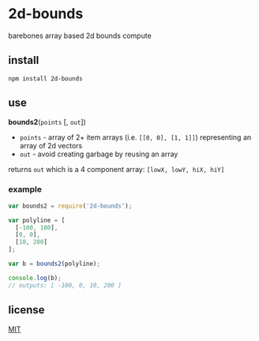 # 2d-bounds

barebones array based 2d bounds compute

## install

`npm install 2d-bounds`

## use

__bounds2__(`points` [, `out`])

* `points` - array of 2+ item arrays (i.e. `[[0, 0], [1, 1]]`) representing an array of 2d vectors
* `out` - avoid creating garbage by reusing an array

returns `out` which is a 4 component array: `[lowX, lowY, hiX, hiY]`

### example

```javascript
var bounds2 = require('2d-bounds');

var polyline = [
  [-100, 100],
  [0, 0],
  [10, 200]
];

var b = bounds2(polyline);

console.log(b);
// outputs: [ -100, 0, 10, 200 ]
```

## license

[MIT](LICENSE.txt)
